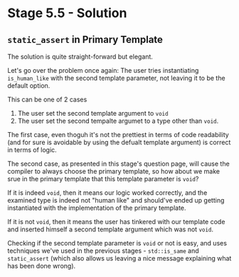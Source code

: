 # Stage 5.5 - Solution

## `static_assert` in Primary Template

The solution is quite straight-forward but elegant.

Let's go over the problem once again: The user tries instantiating `is_human_like` with the second template parameter, not leaving it to be the default option.

This can be one of 2 cases
1. The user set the second template argument to `void`
2. The user set the second tempalte argumet to a type other than `void`.

The first case, even thoguh it's not the prettiest in terms of code readability (and for sure is avoidable by using the defualt template argument) is correct in terms of logic.

The second case, as presented in this stage's question page, will cause the compiler to always choose the primary template, so how about we make srue in the primary template that this template parameter is `void`?

If it is indeed `void`, then it means our logic worked correctly, and the examined type is indeed not "human like" and should've ended up getting instantiated with the implementation of the primary template.

If it is not `void`, then it means the user has tinkered with our template code and inserted himself a second template argument which was not `void`.

Checking if the second template parameter is `void` or not is easy, and uses techniques we've used in the previous stages - `std::is_same` and `static_assert` (which also allows us leaving a nice message explaining what has been done wrong).
